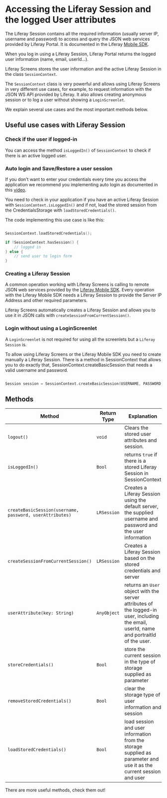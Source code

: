 # Accessing the Liferay Session and the logged User attributes [](id=accessing-liferay-session)

The Liferay Session contains all the required information (usually server IP, username and password) to access and query the JSON web services provided by Liferay Portal. It is documented in the Liferay [Mobile SDK](https://github.com/liferay/liferay-mobile-sdk/tree/master/ios).

When you log in using a Liferay Session, Liferay Portal returns the logged user information (name, email, userId...).

Liferay Screens stores the user information and the active Liferay Session in the class `SessionContext`. 

The `SessionContext` class is very powerful and allows using Liferay Screens in very different use cases, for example, to request information with the JSON WS API provided by Liferay. It also allows creating anonymous session or to log a user without showing a `LoginScreenlet`.

We explain several use cases and the most important methods below.

## Useful use cases with Liferay Session [](id=usecases)

### Check if the user if logged-in [](id=check-if-user-logged-in)

You can access the method `isLoggedIn()` of `SessionContext` to check if there is an active logged user.

### Auto login and Save/Restore a user session [](id=save-restore-user-session)

If you don't want to enter your credentials every time you access the application we recommend you implementing auto login as documented in this [video](https://www.youtube.com/watch?v=XivMMLBqH9E).

You need to check in your application if you have an active Liferay Session with `SessionContext.isLoggedIn()` and if not, load the stored session from the CredentialsStorage with `loadStoredCredentials()`.

The code implementing this use case is like this:

```swift

SessionContext.loadStoredCredentials();

if !SessionContext.hasSession() {
	// logged in
} else {
	// send user to login form
}

```


### Creating a Liferay Session [](id=create-a-liferay-session)

A common operation working with Liferay Screens is calling to remote JSON web services provided by the [Liferay Mobile SDK](https://www.liferay.com/es/community/liferay-projects/liferay-mobile-sdk/overview). Every operation with the Liferay Mobile SDK needs a Liferay Session to provide the Server IP Address and other required parameters.

Liferay Screens automatically creates a Liferay Session and allows you to use it in JSON calls with `createSessionFromCurrentSession()`.

### Login without using a LoginScreenlet [](id=login-without-loginscreenlet)

A `LoginScreenlet` is not required for using all the screenlets but a `Liferay Session` is.

To allow using Liferay Screens or the Liferay Mobile SDK you need to create manually a Liferay Session. There is a method in SessionContext that allows you to do exactly that, SessionContext.createBasicSession that needs a valid username and password.

```swift

Session session = SessionContext.createBasicSession(USERNAME, PASSWORD);

```

## Methods [](id=methods)

| Method | Return Type | Explanation |
|--------|-------------|-------------| 
| `logout()` | `void` | Clears the stored user attributes and session. |
| `isLoggedIn()` | `Bool` | returns `true` if there is a stored Liferay Session in SessionContext |
| `createBasicSession(username, password, userAttributes)` | `LRSession` | Creates a Liferay Session using the default server, the supplied username and password and the user information |
| `createSessionFromCurrentSession()` | `LRSession` | Creates a Liferay Session based on the stored credentials and server |
| `userAttribute(key: String)` | `AnyObject` | returns an `User` object with the server attributes of the logged-in user, including the email, userId, name and portraitId of the user. |
| `storeCredentials()` | `Bool` | store the current session in the type of storage supplied as parameter |
| `removeStoredCredentials()` | `Bool` | clear the storage type of user information and session |
| `loadStoredCredentials()` | `Bool` | load session and user information from the storage supplied as parameter and use it as the current session and user |

There are more useful methods, check them out!
